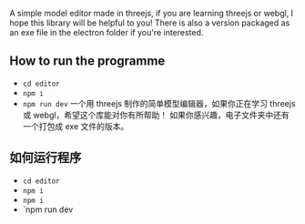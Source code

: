 A simple model editor made in threejs, if you are learning threejs or webgl, I hope this library will be helpful to you!
There is also a version packaged as an exe file in the electron folder if you're interested.
## How to run the programme
+ `cd editor`
+ `npm i`
+ `npm run dev`
一个用 threejs 制作的简单模型编辑器，如果你正在学习 threejs 或 webgl，希望这个库能对你有所帮助！
如果你感兴趣，电子文件夹中还有一个打包成 exe 文件的版本。
## 如何运行程序
+ `cd editor`
+ `npm i`
+ `npm i`
+ `npm run dev
